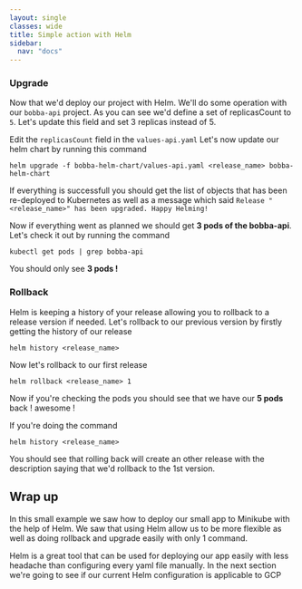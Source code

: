 ```yaml
---
layout: single
classes: wide
title: Simple action with Helm
sidebar:
  nav: "docs"
---
```


### Upgrade

Now that we'd deploy our project with Helm. We'll do some operation with our ```bobba-api``` project. As you can see we'd define a set of replicasCount to ```5```. Let's update this field and set 3 replicas instead of 5.

Edit the ```replicasCount``` field in the ```values-api.yaml```
Let's now update our helm chart by running this command

```shell
helm upgrade -f bobba-helm-chart/values-api.yaml <release_name> bobba-helm-chart
```
If everything is successfull you should get the list of objects that has been re-deployed to Kubernetes as well as a message which said ```Release "<release_name>" has been upgraded. Happy Helming!```

Now if everything went as planned we should get **3 pods of the bobba-api**. Let's check it out by running the command

```shell
kubectl get pods | grep bobba-api
```

You should only see **3 pods !**

### Rollback

Helm is keeping a history of your release allowing you to rollback to a release version if needed. Let's rollback to our previous version by firstly getting the history of our release

```shell
helm history <release_name>
```

Now let's rollback to our first release

```shell
helm rollback <release_name> 1
```

Now if you're checking the pods you should see that we have our **5 pods** back ! awesome !

If you're doing the command

```shell
helm history <release_name>
```

You should see that rolling back will create an other release with the description saying that we'd rollback to the 1st version.

## Wrap up

In this small example we saw how to deploy our small app to Minikube with the help of Helm. We saw that using Helm allow us to be more flexible as well as doing rollback and upgrade easily with only 1 command.

Helm is a great tool that can be used for deploying our app easily with less headache than configuring every yaml file manually. In the next section we're going to see if our current Helm configuration is applicable to GCP